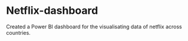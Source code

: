 # Netflix-dashboard
Created a Power BI dashboard for the visualisating data of netflix across countries.
